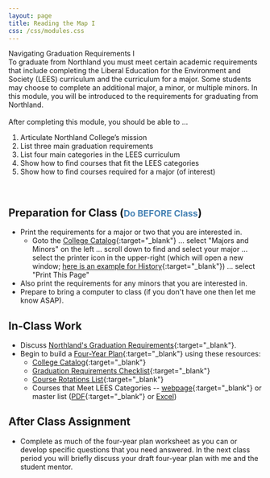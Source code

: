 ```yaml
---
layout: page
title: Reading the Map I
css: /css/modules.css
---
```


<div class="panel-group">
  <div class="panel panel-primary">
    <div class="panel-heading">Navigating Graduation Requirements I</div>
    <div class="panel-body">To graduate from Northland you must meet certain academic requirements that include completing the Liberal Education for the Environment and Society (LEES) curriculum and the curriculum for a major. Some students may choose to complete an additional major, a minor, or multiple minors. In this module, you will be introduced to the requirements for graduating from Northland.
<br><br>
After completing this module, you should be able to ...
<ol>
  <li>Articulate Northland College’s mission</li>
  <li>List three main graduation requirements</li>
  <li>List four main categories in the LEES curriculum</li>
  <li>Show how to find courses that fit the LEES categories</li>
  <li>Show how to find courses required for a major (of interest)</li>
</ol>
    </div>
  </div>
</div>

&nbsp;

## Preparation for Class (<span style="font-size:smaller; color:SteelBlue;">Do BEFORE Class</span>)

* Print the requirements for a major or two that you are interested in.
    * Goto the [College Catalog](http://catalog.northland.edu/){:target="_blank"} ... select "Majors and Minors" on the left ... scroll down to find and select your major ... select the printer icon in the upper-right (which will open a new window; [here is an example for History](http://catalog.northland.edu/preview_program.php?catoid=21&poid=1684&print){:target="_blank"}) ... select "Print This Page"
* Also print the requirements for any minors that you are interested in.
* Prepare to bring a computer to class (if you don't have one then let me know ASAP).

## In-Class Work

* Discuss [Northland's Graduation Requirements](https://docs.google.com/presentation/d/1E2YLedjnlgkPj49P8IdWdOvuw8gq3nRaM5OO9I-wutk/edit?usp=sharing){:target="_blank"}.
* Begin to build a [Four-Year Plan](https://docs.google.com/spreadsheets/d/1_rdl3OCltNrI3EwALsRCvBLAhsQflNVx/edit?usp=sharing&ouid=107081804861686762583&rtpof=true&sd=true){:target="_blank"} using these resources:
    * [College Catalog](http://catalog.northland.edu/){:target="_blank"}
    * [Graduation Requirements Checklist](https://drive.google.com/file/d/12kaIg4_m-SCiefAxFxzSz0DyWq31k9KX/view?usp=sharing){:target="_blank"}
    * [Course Rotations List](https://my.northland.edu/wp-content/uploads/sites/2/2019/04/2-year-Course-Rotations-2019-21-updated-4.8.2019.pdf){:target="_blank"}
    * Courses that Meet LEES Categories -- [webpage](http://catalog.northland.edu/preview_program.php?catoid=21&poid=1653){:target="_blank"} or master list ([PDF](https://my.northland.edu/wp-content/uploads/sites/2/2021/04/LEES-for-AY-2021-ALL.pdf){:target="_blank"} or [Excel](https://my.northland.edu/wp-content/uploads/sites/2/2021/09/LEES-for-AY-2021-ALL.xlsx))

## After Class Assignment

* Complete as much of the four-year plan worksheet as you can or develop specific questions that you need answered. In the next class period you will briefly discuss your draft four-year plan with me and the student mentor.
